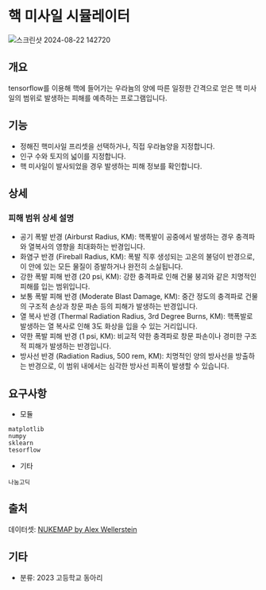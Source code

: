 # 핵 미사일 시뮬레이터
![스크린샷 2024-08-22 142720](https://github.com/user-attachments/assets/e63ec4b0-6360-4b52-8e97-d340ba379a62)
## 개요
tensorflow를 이용해 핵에 들어가는 우라늄의 양에 따른 일정한 간격으로 얻은 핵 미사일의 범위로 발생하는 피해를 예측하는 프로그램입니다.  

## 기능
- 정해진 핵미사일 프리셋을 선택하거나, 직접 우라늄양을 지정합니다.
- 인구 수와 토지의 넓이를 지정합니다.
- 핵 미사일이 발사되었을 경우 발생하는 피해 정보를 확인합니다.

## 상세
### 피해 범위 상세 설명
- 공기 폭발 반경 (Airburst Radius, KM):
핵폭발이 공중에서 발생하는 경우 충격파와 열복사의 영향을 최대화하는 반경입니다.
- 화염구 반경 (Fireball Radius, KM):
폭발 직후 생성되는 고온의 불덩이 반경으로, 이 안에 있는 모든 물질이 증발하거나 완전히 소실됩니다.
- 강한 폭발 피해 반경 (20 psi, KM):
강한 충격파로 인해 건물 붕괴와 같은 치명적인 피해를 입는 범위입니다.
- 보통 폭발 피해 반경 (Moderate Blast Damage, KM):
중간 정도의 충격파로 건물의 구조적 손상과 창문 파손 등의 피해가 발생하는 반경입니다.
- 열 복사 반경 (Thermal Radiation Radius, 3rd Degree Burns, KM):
핵폭발로 발생하는 열 복사로 인해 3도 화상을 입을 수 있는 거리입니다.
- 약한 폭발 피해 반경 (1 psi, KM):
비교적 약한 충격파로 창문 파손이나 경미한 구조적 피해가 발생하는 반경입니다.
- 방사선 반경 (Radiation Radius, 500 rem, KM):
치명적인 양의 방사선을 방출하는 반경으로, 이 범위 내에서는 심각한 방사선 피폭이 발생할 수 있습니다.

## 요구사항
* 모듈
```
matplotlib
numpy
sklearn
tesorflow
```
* 기타
```
나눔고딕
```
## 출처
데이터셋: [NUKEMAP by Alex Wellerstein](https://nuclearsecrecy.com/nukemap/)

## 기타
- 분류: 2023 고등학교 동아리